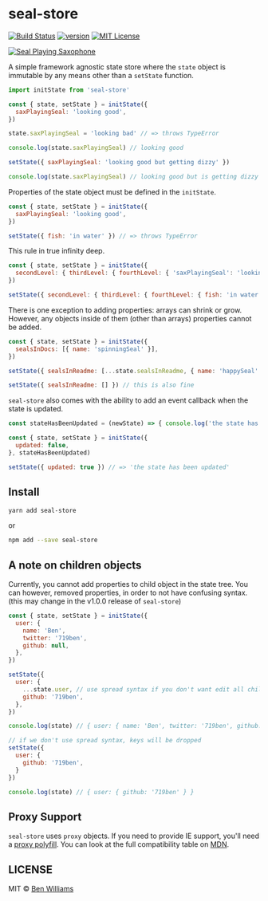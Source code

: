 # seal-store

[![Build Status][build-badge]][build]
[![version][version-badge]][package]
[![MIT License][license-badge]][license]

[![Seal Playing Saxophone][sealImage]][sealImageLink]


A simple framework agnostic state store where the `state` object is immutable by any means other than a `setState` function.

```js
import initState from 'seal-store'

const { state, setState } = initState({
  saxPlayingSeal: 'looking good',
})

state.saxPlayingSeal = 'looking bad' // => throws TypeError

console.log(state.saxPlayingSeal) // looking good

setState({ saxPlayingSeal: 'looking good but getting dizzy' })

console.log(state.saxPlayingSeal) // looking good but is getting dizzy
```

Properties of the state object must be defined in the `initState`.

```js
const { state, setState } = initState({
  saxPlayingSeal: 'looking good',
})

setState({ fish: 'in water' }) // => throws TypeError
```

This rule in true infinity deep.
```js
const { state, setState } = initState({
  secondLevel: { thirdLevel: { fourthLevel: { 'saxPlayingSeal': 'looking good' } } }
})

setState({ secondLevel: { thirdLevel: { fourthLevel: { fish: 'in water' }) // => throws TypeError
```

There is one exception to adding properties: arrays can shrink or grow. However, any objects inside of them (other than arrays) properties cannot be added.
```js
const { state, setState } = initState({
  sealsInDocs: [{ name: 'spinningSeal' }],
})

setState({ sealsInReadme: [...state.sealsInReadme, { name: 'happySeal' }] }) // this is fine

setState({ sealsInReadme: [] }) // this is also fine
```

`seal-store` also comes with the ability to add an event callback when the state is updated.
```js
const stateHasBeenUpdated = (newState) => { console.log('the state has updated') }

const { state, setState } = initState({
  updated: false,
}, stateHasBeenUpdated)

setState({ updated: true }) // => 'the state has been updated'
```


## Install

```sh
yarn add seal-store
```
or
```sh
npm add --save seal-store
```
<!-- or as a script tag
```html
<script src="https://unpkg.com/seal-store/dist/seal-store.umd.js"></script>
<script type="application/javascript">
  const { state, setState } = window.sealStore({ 'saxPlayingSeal': 'looking good' })
</script>
``` -->

## A note on children objects
Currently, you cannot add properties to child object in the state tree. You can however, removed properties, in order to not have confusing syntax. (this may change in the v1.0.0 release of `seal-store`)

```js
const { state, setState } = initState({
  user: {
    name: 'Ben',
    twitter: '719ben',
    github: null,
  },
})

setState({
  user: {
    ...state.user, // use spread syntax if you don't want edit all child object keys
    github: '719ben',
  },
})

console.log(state) // { user: { name: 'Ben', twitter: '719ben', github: '719ben' } }

// if we don't use spread syntax, keys will be dropped
setState({
  user: {
    github: '719ben',
  }
})

console.log(state) // { user: { github: '719ben' } }
```

## Proxy Support

`seal-store` uses `proxy` objects. If you need to provide IE support, you'll need a [proxy polyfill](https://github.com/GoogleChrome/proxy-polyfill). You can look at the full compatibility table on [MDN](https://developer.mozilla.org/en-US/docs/Web/JavaScript/Reference/Global_Objects/Proxy).

## LICENSE
MIT © [Ben Williams](https://719ben.com)

[sealImageLink]: https://www.youtube.com/watch?v=X0k7N0ASfp8
[sealImage]: https://media2.giphy.com/media/ySz02sRVFK372/giphy.gif
[build-badge]: https://img.shields.io/travis/719ben/seal-store.svg?style=flat-square
[build]: https://travis-ci.org/719ben/seal-store
[version-badge]: https://img.shields.io/npm/v/seal-store.svg?style=flat-square
[package]: https://www.npmjs.com/package/seal-store
[license-badge]: https://img.shields.io/npm/l/seal-store.svg?style=flat-square
[license]: https://github.com/719ben/seal-store/blob/master/LICENSE
